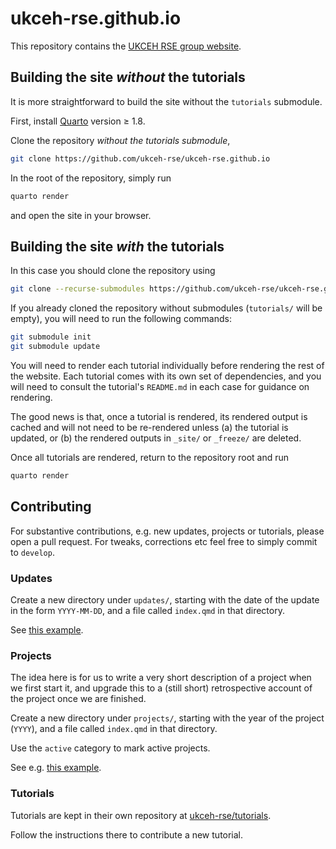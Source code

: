 # ukceh-rse.github.io

This repository contains the [UKCEH RSE group website](https://ukceh-rse.github.io/).


## Building the site *without* the tutorials

It is more straightforward to build the site without the `tutorials` submodule.

First, install [Quarto](https://quarto.org/docs/get-started/) version ≥ 1.8.

Clone the repository _without the tutorials submodule_,

```sh
git clone https://github.com/ukceh-rse/ukceh-rse.github.io
```

In the root of the repository, simply run

```sh
quarto render
```

and open the site in your browser.


## Building the site _with_ the tutorials

In this case you should clone the repository using

```sh
git clone --recurse-submodules https://github.com/ukceh-rse/ukceh-rse.github.io
```

If you already cloned the repository without submodules (`tutorials/` will be empty), you will need to run the following commands:

```sh
git submodule init
git submodule update
```

You will need to render each tutorial individually before rendering the rest of the website. Each tutorial comes with its own set of dependencies, and you will need to consult the tutorial's `README.md` in each case for guidance on rendering.

The good news is that, once a tutorial is rendered, its rendered output is cached and will not need to be re-rendered unless (a) the tutorial is updated, or (b) the rendered outputs in `_site/` or `_freeze/` are deleted.

Once all tutorials are rendered, return to the repository root and run

```sh
quarto render
```


## Contributing

For substantive contributions, e.g. new updates, projects or tutorials, please open a pull request.
For tweaks, corrections etc feel free to simply commit to `develop`.

### Updates

Create a new directory under `updates/`, starting with the date of the update in the form `YYYY-MM-DD`, and a file called `index.qmd` in that directory.

See [this example](https://github.com/ukceh-rse/ukceh-rse.github.io/blob/main/updates/2025-09-04_ml_coupling_workshop/index.qmd).


### Projects

The idea here is for us to write a very short description of a project when we first start it, and upgrade this to a (still short) retrospective account of the project once we are finished.

Create a new directory under `projects/`, starting with the year of the project (`YYYY`), and a file called `index.qmd` in that directory.

Use the `active` category to mark active projects.

See e.g. [this example](https://github.com/ukceh-rse/ukceh-rse.github.io/blob/main/projects/2025_biodt/index.qmd).

### Tutorials

Tutorials are kept in their own repository at [ukceh-rse/tutorials](https://github.com/ukceh-rse/tutorials).

Follow the instructions there to contribute a new tutorial.


